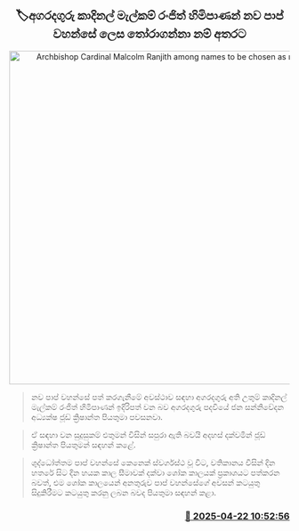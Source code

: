 <p align='center'><b><h2 align='center' title='Archbishop Cardinal Malcolm Ranjith among names to be chosen as new Pope'>🏷අගරදගුරු කාදිනල් මැල්කම් රංජිත් හිමිපාණන් නව පාප් වහන්සේ ලෙස තෝරාගන්නා නම් අතරට</h2></b></p>
<p align='center'><img src='https://helakuru.sgp1.cdn.digitaloceanspaces.com/esana/images/lib/Cardinal-Malcolm.jpg' width='600' alt='Archbishop Cardinal Malcolm Ranjith among names to be chosen as new Pope'></p>

> නව පාප් වහන්සේ පත් කරගැනීමේ අවස්ථාව සඳහා අගරදගුරු අති උතුම් කාදිනල් මැල්කම් රංජිත් හිමිපාණන් ඉදිරිපත් වන බව අගරදගුරු පදවියේ ජන සන්නිවේදන අධ්‍යක්ෂ ජූඩ් ක්‍රිෂාන්ත පියතුමා පවසනවා.

> ඒ සඳහා වන සුදුසුකම් එතුමන් විසින් සපුරා ඇති බවයි අදහස් දක්වමින් ජූඩ් ක්‍රිෂාන්ත පියතුමන් සඳහන් කළේ. 

> ශුද්ධෝත්තම පාප් වහන්සේ කෙනෙක් ස්වර්ගස්ථ වූ විට, වතිකානය විසින් දින හතරේ සිට දින හයක කාල සීමාවක් දක්වා ශෝක කාලයක් ප්‍රකාශයට පත්කරන බවත්, එම ශෝක කාලයෙන් අනතුරුව පාප් වහන්සේගේ අවසන් කටයුතු සිදුකිරීමට කටයුතු කරනු ලබන බවද පියතුමා සඳහන් කළා.



<h3 align='right'><a href='https://www.helakuru.lk/esana/p/109405/'>📅 2025-04-22 10:52:56</a></h3>
